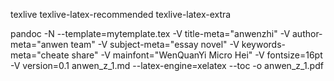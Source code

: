 texlive
texlive-latex-recommended
texlive-latex-extra


pandoc -N --template=mytemplate.tex -V title-meta="anwenzhi" -V author-meta="anwen team" -V subject-meta="essay novel" -V keywords-meta="cheate share" -V mainfont="WenQuanYi Micro Hei" -V fontsize=16pt -V version=0.1 anwen_z_1.md --latex-engine=xelatex --toc -o anwen_z_1.pdf
